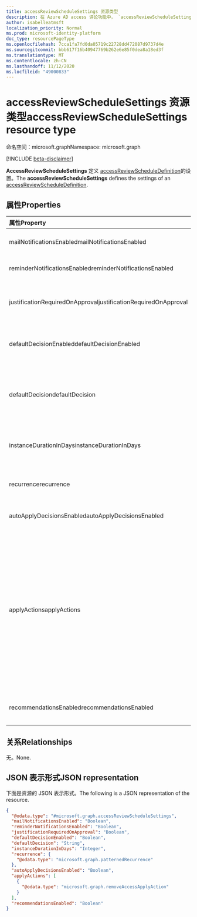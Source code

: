 ```yaml
---
title: accessReviewScheduleSettings 资源类型
description: 在 Azure AD access 评论功能中， `accessReviewScheduleSettings` 表示与访问审阅系列相关联的设置。
author: isabelleatmsft
localization_priority: Normal
ms.prod: microsoft-identity-platform
doc_type: resourcePageType
ms.openlocfilehash: 7cca1fa7fd0da05719c22728dd472087d9737d4e
ms.sourcegitcommit: bbb617f16b40947769b262e6e85f0dea8a18ed3f
ms.translationtype: MT
ms.contentlocale: zh-CN
ms.lasthandoff: 11/12/2020
ms.locfileid: "49000833"
---
```

# <a name="accessreviewschedulesettings-resource-type"></a><span data-ttu-id="6749c-103">accessReviewScheduleSettings 资源类型</span><span class="sxs-lookup"><span data-stu-id="6749c-103">accessReviewScheduleSettings resource type</span></span>

<span data-ttu-id="6749c-104">命名空间：microsoft.graph</span><span class="sxs-lookup"><span data-stu-id="6749c-104">Namespace: microsoft.graph</span></span>

[!INCLUDE [beta-disclaimer](../../includes/beta-disclaimer.md)]

<span data-ttu-id="6749c-105">**AccessReviewScheduleSettings** 定义 [accessReviewScheduleDefinition](accessreviewscheduledefinition.md)的设置。</span><span class="sxs-lookup"><span data-stu-id="6749c-105">The **accessReviewScheduleSettings** defines the settings of an [accessReviewScheduleDefinition](accessreviewscheduledefinition.md).</span></span> 

## <a name="properties"></a><span data-ttu-id="6749c-106">属性</span><span class="sxs-lookup"><span data-stu-id="6749c-106">Properties</span></span>
| <span data-ttu-id="6749c-107">属性</span><span class="sxs-lookup"><span data-stu-id="6749c-107">Property</span></span>    | <span data-ttu-id="6749c-108">类型</span><span class="sxs-lookup"><span data-stu-id="6749c-108">Type</span></span>   | <span data-ttu-id="6749c-109">说明</span><span class="sxs-lookup"><span data-stu-id="6749c-109">Description</span></span> |
| :---------------| :---------- | :---------- |
| <span data-ttu-id="6749c-110">mailNotificationsEnabled</span><span class="sxs-lookup"><span data-stu-id="6749c-110">mailNotificationsEnabled</span></span>|<span data-ttu-id="6749c-111">Boolean</span><span class="sxs-lookup"><span data-stu-id="6749c-111">Boolean</span></span> | <span data-ttu-id="6749c-112">用于指示是否启用/禁用电子邮件的标志。</span><span class="sxs-lookup"><span data-stu-id="6749c-112">Flag to indicate whether emails are enabled/disabled.</span></span>                |
| <span data-ttu-id="6749c-113">reminderNotificationsEnabled</span><span class="sxs-lookup"><span data-stu-id="6749c-113">reminderNotificationsEnabled</span></span>|<span data-ttu-id="6749c-114">Boolean</span><span class="sxs-lookup"><span data-stu-id="6749c-114">Boolean</span></span>  | <span data-ttu-id="6749c-115">指示是否启用/禁用提醒的标志。</span><span class="sxs-lookup"><span data-stu-id="6749c-115">Flag to indicate whether reminders are enabled/disabled.</span></span>   |
| <span data-ttu-id="6749c-116">justificationRequiredOnApproval</span><span class="sxs-lookup"><span data-stu-id="6749c-116">justificationRequiredOnApproval</span></span>|<span data-ttu-id="6749c-117">Boolean</span><span class="sxs-lookup"><span data-stu-id="6749c-117">Boolean</span></span> | <span data-ttu-id="6749c-118">指示是否需要审阅者根据自己的决定提供理由的标志。</span><span class="sxs-lookup"><span data-stu-id="6749c-118">Flag to indicate whether reviewers are required to provide justification with their decision.</span></span> |
| <span data-ttu-id="6749c-119">defaultDecisionEnabled</span><span class="sxs-lookup"><span data-stu-id="6749c-119">defaultDecisionEnabled</span></span>|<span data-ttu-id="6749c-120">Boolean</span><span class="sxs-lookup"><span data-stu-id="6749c-120">Boolean</span></span> | <span data-ttu-id="6749c-121">指示在审阅者不响应时是否启用/禁用默认决定的标志。</span><span class="sxs-lookup"><span data-stu-id="6749c-121">Flag to indicate whether default decision is enabled/disabled when reviewers do not respond.</span></span> |
| <span data-ttu-id="6749c-122">defaultDecision</span><span class="sxs-lookup"><span data-stu-id="6749c-122">defaultDecision</span></span>|<span data-ttu-id="6749c-123">字符串</span><span class="sxs-lookup"><span data-stu-id="6749c-123">String</span></span> | <span data-ttu-id="6749c-124">`defaultDecisionEnabled`已启用决策选择。</span><span class="sxs-lookup"><span data-stu-id="6749c-124">Decision chosen if `defaultDecisionEnabled` is enabled.</span></span> <span data-ttu-id="6749c-125">可以是 "批准"、"拒绝" 或 "建议" 之一。</span><span class="sxs-lookup"><span data-stu-id="6749c-125">Can be one of "Approve", "Deny", or "Recommendation".</span></span> |
| <span data-ttu-id="6749c-126">instanceDurationInDays</span><span class="sxs-lookup"><span data-stu-id="6749c-126">instanceDurationInDays</span></span>|<span data-ttu-id="6749c-127">Int32</span><span class="sxs-lookup"><span data-stu-id="6749c-127">Int32</span></span> | <span data-ttu-id="6749c-128">每次重复检查的持续时间 (`accessReviewInstance`) 的天数。</span><span class="sxs-lookup"><span data-stu-id="6749c-128">Duration of each recurrence of review (`accessReviewInstance`) in number of days.</span></span> |
| <span data-ttu-id="6749c-129">recurrence</span><span class="sxs-lookup"><span data-stu-id="6749c-129">recurrence</span></span>|[<span data-ttu-id="6749c-130">patternedRecurrence</span><span class="sxs-lookup"><span data-stu-id="6749c-130">patternedRecurrence</span></span>](../resources/patternedrecurrence.md) | <span data-ttu-id="6749c-131">定期的详细设置。</span><span class="sxs-lookup"><span data-stu-id="6749c-131">Detailed settings for recurrence.</span></span> <span data-ttu-id="6749c-132">使用标准的 Outlook 定期对象。</span><span class="sxs-lookup"><span data-stu-id="6749c-132">Using standard Outlook recurrence object.</span></span>  |
| <span data-ttu-id="6749c-133">autoApplyDecisionsEnabled</span><span class="sxs-lookup"><span data-stu-id="6749c-133">autoApplyDecisionsEnabled</span></span>|<span data-ttu-id="6749c-134">Boolean</span><span class="sxs-lookup"><span data-stu-id="6749c-134">Boolean</span></span> | <span data-ttu-id="6749c-135">用于指示是否启用自动应用功能的标志。</span><span class="sxs-lookup"><span data-stu-id="6749c-135">Flag to indicate whether auto-apply feature is enabled.</span></span> |
| <span data-ttu-id="6749c-136">applyActions</span><span class="sxs-lookup"><span data-stu-id="6749c-136">applyActions</span></span>|<span data-ttu-id="6749c-137">[accessReviewApplyAction](../resources/accessreviewapplyaction.md) 集合</span><span class="sxs-lookup"><span data-stu-id="6749c-137">[accessReviewApplyAction](../resources/accessreviewapplyaction.md) collection</span></span> | <span data-ttu-id="6749c-138">可选字段。</span><span class="sxs-lookup"><span data-stu-id="6749c-138">Optional field.</span></span> <span data-ttu-id="6749c-139">介绍完成审阅后要执行的操作。</span><span class="sxs-lookup"><span data-stu-id="6749c-139">Describes the  actions to take once a review is complete.</span></span> <span data-ttu-id="6749c-140">当前支持以下两种类型： `removeAccessApplyAction` (默认) 和 `disableAndDeleteUserApplyAction` 。</span><span class="sxs-lookup"><span data-stu-id="6749c-140">There are two types that are currently supported: `removeAccessApplyAction` (default) and `disableAndDeleteUserApplyAction`.</span></span> <span data-ttu-id="6749c-141">只需在的情况下指定字段 `disableAndDeleteUserApplyAction` 。</span><span class="sxs-lookup"><span data-stu-id="6749c-141">Field only needs to be specified in the case of `disableAndDeleteUserApplyAction`.</span></span> <span data-ttu-id="6749c-142">请参阅 [accessReviewApplyAction](accessreviewapplyaction.md)。</span><span class="sxs-lookup"><span data-stu-id="6749c-142">See [accessReviewApplyAction](accessreviewapplyaction.md).</span></span> |
| <span data-ttu-id="6749c-143">recommendationsEnabled</span><span class="sxs-lookup"><span data-stu-id="6749c-143">recommendationsEnabled</span></span>|<span data-ttu-id="6749c-144">Boolean</span><span class="sxs-lookup"><span data-stu-id="6749c-144">Boolean</span></span> | <span data-ttu-id="6749c-145">指示是否启用/禁用决策建议的标志。</span><span class="sxs-lookup"><span data-stu-id="6749c-145">Flag to indicate whether decision recommendations are enabled/disabled.</span></span> |

## <a name="relationships"></a><span data-ttu-id="6749c-146">关系</span><span class="sxs-lookup"><span data-stu-id="6749c-146">Relationships</span></span>
<span data-ttu-id="6749c-147">无。</span><span class="sxs-lookup"><span data-stu-id="6749c-147">None.</span></span>

## <a name="json-representation"></a><span data-ttu-id="6749c-148">JSON 表示形式</span><span class="sxs-lookup"><span data-stu-id="6749c-148">JSON representation</span></span>
<span data-ttu-id="6749c-149">下面是资源的 JSON 表示形式。</span><span class="sxs-lookup"><span data-stu-id="6749c-149">The following is a JSON representation of the resource.</span></span>
<!-- {
  "blockType": "resource",
  "@odata.type": "microsoft.graph.accessReviewScheduleSettings"
}
-->
``` json
{
  "@odata.type": "#microsoft.graph.accessReviewScheduleSettings",
  "mailNotificationsEnabled": "Boolean",
  "reminderNotificationsEnabled": "Boolean",
  "justificationRequiredOnApproval": "Boolean",
  "defaultDecisionEnabled": "Boolean",
  "defaultDecision": "String",
  "instanceDurationInDays": "Integer",
  "recurrence": {
    "@odata.type": "microsoft.graph.patternedRecurrence"
  },
  "autoApplyDecisionsEnabled": "Boolean",
  "applyActions": [
    {
      "@odata.type": "microsoft.graph.removeAccessApplyAction"
    }
  ],
  "recommendationsEnabled": "Boolean"
}
```

<!--
{
  "type": "#page.annotation",
  "description": "accessReviewScheduleSettings resource",
  "keywords": "",
  "section": "documentation",
  "tocPath": "",
  "suppressions": []
}
-->

